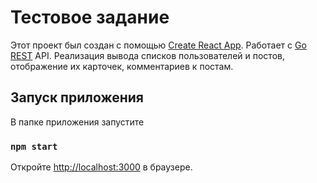 # Тестовое задание

Этот проект был создан с помощью [Create React App](https://github.com/facebook/create-react-app). Работает
с [Go REST](https://gorest.co.in/) API. Реализация вывода списков пользователей и постов, отображение их карточек,
комментариев к постам.

## Запуск приложения

В папке приложения запустите

### `npm start`

Откройте [http://localhost:3000](http://localhost:3000) в браузере.

